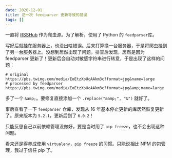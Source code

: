 ```yaml
---
date: 2020-12-01
title: 记一次 feedparser 更新导致的错误
tags: []
---
```

一直将 [RSSHub](https://rsshub.app/) 作为爬虫源。为了解析，使用了 Python 的 `feedparser`库。


写好后就挂在服务器上，也没出啥错误。后来打算换一台服务器，于是将爬虫挂到了另一台服务器上。没想到居然出现了问题。排查后发现，居然是因为 feedparser 更新了！更新后会自动对敏感字符串进行转意，于是出现了这样的问题：

```text
# original
https://pbs.twimg.com/media/EoEtzXoUcAAkm3c?format=jpg&name=large
# processed by feedparser
https://pbs.twimg.com/media/EoEtzXoUcAAkm3c?format=jpg&amp;name=large
```


多了一个 `&amp;`。要修复直接添加一个 `.replace("&amp;", "&")` 就好了。


事后查看了一下 `feedparser` 仓库，发现从 16 年基本停止更新的库居然恢复更新了。原来版本为 `5.2.1`，更新后到了 `6.0.2`！


只能反思自己以前依赖管理没做好，要是当时用了 `pip freeze`，也不会出现这种问题。


看来还是得养成使用 `virtualenv`，`pip freeze` 的习惯。只能说相比 NPM 的包管理，我过于信任 pip 了。